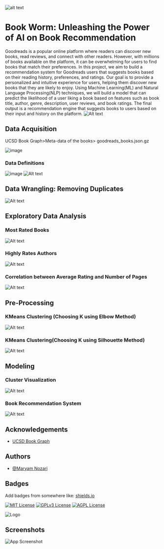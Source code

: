 
![alt text](https://github.com/MaryamNzr/Goodreads-Book-Recommendation/blob/main/Picture1.jpg)
# Book Worm: Unleashing the Power of AI on Book Recommendation

Goodreads is a popular online platform where readers can discover new books, read reviews, and connect with other readers. However, with millions of books available on the platform, it can be overwhelming for users to find books that match their preferences. In this project, we aim to build a recommendation system for Goodreads users that suggests books based on their reading history, preferences, and ratings. Our goal is to provide a personalized and intuitive experience for users, helping them discover new books that they are likely to enjoy. Using Machine Learning(ML) and Natural Language Processing(NLP) techniques, we will build a model that can predict the likelihood of a user liking a book based on features such as book title, author, genre, description, user reviews, and book ratings. The final output is a recommendation engine that suggests books to users based on their input and history on the platform.
![Alt text](https://github.com/MaryamNzr/Goodreads-Book-Recommendation/blob/main/Picture1.png)
## Data Acquisition
UCSD Book Graph>Meta-data of the books> goodreads_books.json.gz 

![image](https://github.com/MaryamNzr/Goodreads-Book-Recommendation/assets/113785080/ab2a763b-2045-4692-bbf8-bd6c7a394f64)
### Data Definitions
![image](https://github.com/MaryamNzr/Goodreads-Book-Recommendation/assets/113785080/c79d5512-5b18-45a7-ab41-152d8be7b69e)
![Alt text](https://github.com/MaryamNzr/Goodreads-Book-Recommendation/blob/main/Picture2.png)

## Data Wrangling: Removing Duplicates
![Alt text](https://github.com/MaryamNzr/Goodreads-Book-Recommendation/blob/main/Picture3.png)

## Exploratory Data Analysis
### Most Rated Books
![Alt text](https://github.com/MaryamNzr/Goodreads-Book-Recommendation/blob/main/Picture4.png)
### Highly Rates Authors
![Alt text](https://github.com/MaryamNzr/Goodreads-Book-Recommendation/blob/main/Picture5.png)

### Correlation between Average Rating and Number of Pages
![Alt text](https://github.com/MaryamNzr/Goodreads-Book-Recommendation/blob/main/Picture6.png)

## Pre-Processing 
### KMeans Clustering (Choosing K using Elbow Method)
![Alt text](https://github.com/MaryamNzr/Goodreads-Book-Recommendation/commit/03985e6804272cce58cb189938d1d8009a5ef3a4)
### KMeans Clustering(Choosing K using Silhouette Method)
![Alt text](https://github.com/MaryamNzr/Goodreads-Book-Recommendation/blob/main/Picture7.png)

## Modeling
### Cluster Visualization
![Alt text](https://github.com/MaryamNzr/Goodreads-Book-Recommendation/blob/main/Picture8.png)
### Book Recommendation System
![Alt text](https://github.com/MaryamNzr/Goodreads-Book-Recommendation/blob/main/Picture9.png)

## Acknowledgements

 - [UCSD Book Graph](https://sites.google.com/eng.ucsd.edu/ucsdbookgraph/home)

## Authors

- [@Maryam Nozari](https://github.com/MaryamNzr)





## Badges

Add badges from somewhere like: [shields.io](https://shields.io/)

[![MIT License](https://img.shields.io/badge/License-MIT-green.svg)](https://choosealicense.com/licenses/mit/)
[![GPLv3 License](https://img.shields.io/badge/License-GPL%20v3-yellow.svg)](https://opensource.org/licenses/)
[![AGPL License](https://img.shields.io/badge/license-AGPL-blue.svg)](http://www.gnu.org/licenses/agpl-3.0)


![Logo](https://dev-to-uploads.s3.amazonaws.com/uploads/articles/th5xamgrr6se0x5ro4g6.png)


## Screenshots

![App Screenshot]([https://via.placeholder.com/468x300?text=App+Screenshot+Here](https://github.com/MaryamNzr/Goodreads-Book-Recommendation/blob/main/Picture1.jpg))

